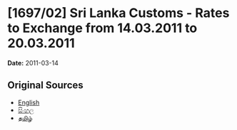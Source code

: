 # [1697/02] Sri Lanka Customs - Rates to Exchange from 14.03.2011 to 20.03.2011

**Date:** 2011-03-14

## Original Sources

- [English](https://documents.gov.lk/view/extra-gazettes/2011/3/1697-02_E.pdf)
- [සිංහල](https://documents.gov.lk/view/extra-gazettes/2011/3/1697-02_S.pdf)
- [தமிழ்](https://documents.gov.lk/view/extra-gazettes/2011/3/1697-02_T.pdf)
